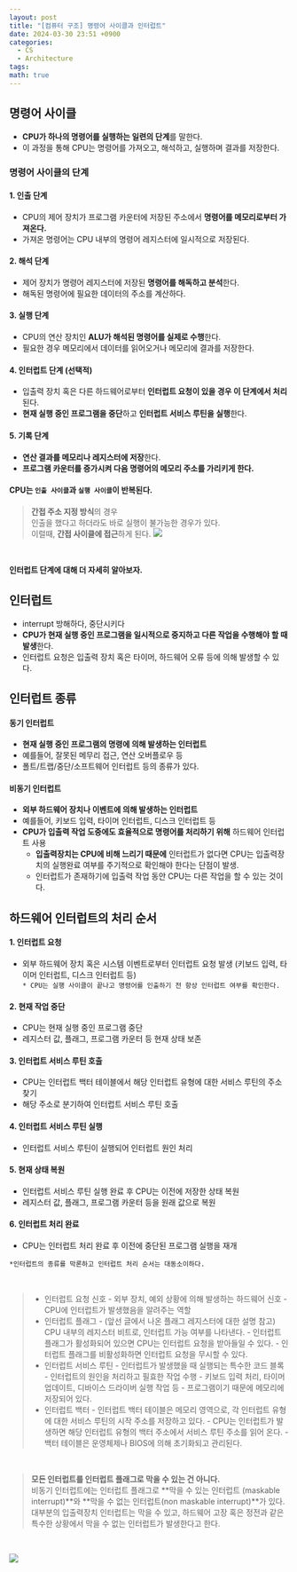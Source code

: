 ```yaml
---
layout: post
title: "[컴퓨터 구조] 명령어 사이클과 인터럽트"
date: 2024-03-30 23:51 +0900
categories:
  - CS
  - Architecture
tags: 
math: true
---
```

## **명령어 사이클**
- **CPU가 하나의 명령어를 실행하는 일련의 단계**를 말한다.
- 이 과정을 통해 CPU는 명령어를 가져오고, 해석하고, 실행하며 결과를 저장한다.

### **명령어 사이클의 단계**
#### **1. 인출 단계**
- CPU의 제어 장치가 프로그램 카운터에 저장된 주소에서 **명령어를 메모리로부터 가져온다.**
- 가져온 명령어는 CPU 내부의 명령어 레지스터에 일시적으로 저장된다.

#### **2. 해석 단계**
- 제어 장치가 명령어 레지스터에 저장된 **명령어를 해독하고 분석**한다.
- 해독된 명령어에 필요한 데이터의 주소를 계산하다.

#### **3. 실행 단계**
- CPU의 연산 장치인 **ALU가 해석된 명령어를 실제로 수행**한다.
- 필요한 경우 메모리에서 데이터를 읽어오거나 메모리에 결과를 저장한다.

#### **4. 인터럽트 단계 (선택적)**
- 입출력 장치 혹은 다른 하드웨어로부터 **인터럽트 요청이 있을 경우 이 단계에서 처리**된다.
- **현재 실행 중인 프로그램을 중단**하고 **인터럽트 서비스 루틴을 실행**한다.

#### **5. 기록 단계**
- **연산 결과를 메모리나 레지스터에 저장**한다.
- **프로그램 카운터를 증가시켜 다음 명령어의 메모리 주소를 가리키게 한다.**


#### CPU는 `인출 사이클`과 `실행 사이클`이 반복된다.

>**간접 주소 지정 방식**의 경우<br/>
>인출을 했다고 하더라도 바로 실행이 불가능한 경우가 있다.<br/>
>이럴때, **간접 사이클에 접근**하게 된다.
>![](https://i.imgur.com/aXoMEwJ.png)

<br/>

 **인터럽트 단계에 대해 더 자세히 알아보자.**

## **인터럽트**
- interrupt 방해하다, 중단시키다
- **CPU가 현재 실행 중인 프로그램을 일시적으로 중지하고 다른 작업을 수행해야 할 때 발생**한다.
- 인터럽트 요청은 입출력 장치 혹은 타이머, 하드웨어 오류 등에 의해 발생할 수 있다.

## **인터럽트 종류**
#### **동기 인터럽트**
- **현재 실행 중인 프로그램의 명령에 의해 발생하는 인터럽트**
- 예를들어, 잘못된 메무리 접근, 연산 오버플로우 등
- 폴트/트랩/중단/소프트웨어 인터럽트 등의 종류가 있다.


#### **비동기 인터럽트**
- **외부 하드웨어 장치나 이벤트에 의해 발생하는 인터럽트**
- 예를들어, 키보드 입력, 타이머 인터럽트, 디스크 인터럽트 등
- **CPU가 입출력 작업 도중에도 효율적으로 명령어를 처리하기 위해** 하드웨어 인터럽트 사용
	- **입출력장치는 CPU에 비해 느리기 때문에** 인터럽트가 없다면 CPU는 입출력장치의 실행완료 여부를 주기적으로 확인해야 한다는 단점이 발생.
	- 인터럽트가 존재하기에 입출력 작업 동안 CPU는 다른 작업을 할 수 있는 것이다.

## **하드웨어 인터럽트의 처리 순서**
#### 1. 인터럽트 요청
- 외부 하드웨어 장치 혹은 시스템 이벤트로부터 인터럽트 요청 발생 (키보드 입력, 타이머 인터럽트, 디스크 인터럽트 등)<br/>
	`* CPU는 실행 사이클이 끝나고 명령어를 인출하기 전 항상 인터럽트 여부를 확인한다.`

#### 2. 현재 작업 중단
- CPU는 현재 실행 중인 프로그램 중단
- 레지스터 값, 플래그, 프로그램 카운터 등 현재 상태 보존

#### 3. 인터럽트 서비스 루틴 호출
- CPU는 인터럽트 백터 테이블에서 해당 인터럽트 유형에 대한 서비스 루틴의 주소 찾기
- 해당 주소로 분기하여 인터럽트 서비스 루틴 호출

#### 4. 인터럽트 서비스 루틴 실행
- 인터럽트 서비스 루틴이 실행되어 인터럽트 원인 처리

#### 5. 현재 상태 복원
- 인터럽트 서비스 루틴 실행 완료 후 CPU는 이전에 저장한 상태 복원
- 레지스터 값, 플래그, 프로그램 카운터 등을 원래 값으로 복원

#### 6. 인터럽트 처리 완료
- CPU는 인터럽트 처리 완료 후 이전에 중단된 프로그램 실행을 재개

`*인터럽트의 종류를 막론하고 인터럽트 처리 순서는 대동소이하다.`

<br/>


>- 인터럽트 요청 신호 
	- 외부 장치, 예외 상황에 의해 발생하는 하드웨어 신호
	- CPU에 인터럽트가 발생했음을 알려주는 역할
>- 인터럽트 플래그
	- (앞선 글에서 나온 플래그 레지스터에 대한 설명 참고) CPU 내부의 레지스터 비트로, 인터럽트 가능 여부를 나타낸다.
	- 인터럽트 플래그가 활성화되어 있으면 CPU는 인터럽트 요청을 받아들일 수 있다.
	- 인터럽트 플래그를 비활성화하면 인터럽트 요청을 무시할 수 있다.
>- 인터럽트 서비스 루틴
	- 인터럽트가 발생했을 때 실행되는 특수한 코드 블록
	- 인터럽트의 원인을 처리하고 필효한 작업 수행
	- 키보드 입력 처리, 타이머 업데이트, 디바이스 드라이버 실행 작업 등
	- 프로그램이기 때문에 메모리에 저장되어 있다.
>- 인터럽트 백터
	- 인터럽트 백터 테이블은 메모리 영역으로, 각 인터럽트 유형에 대한 서비스 루틴의 시작 주소를 저장하고 있다.
	- CPU는 인터럽트가 발생하면 해당 인터럽트 유형의 백터 주소에서 서비스 루틴 주소를 읽어 온다.
	- 백터 테이블은 운영체제나 BIOS에 의해 초기화되고 관리된다.

<br/>


>**모든 인터럽트를 인터럽트 플래그로 막을 수 있는 건 아니다.**<br/>
>비동기 인터럽트에는 인터럽트 플래그로 **막을 수 있는 인터럽트 (maskable interrupt)**와 **막을 수 없는 인터럽트(non maskable interrupt)**가 있다.<br/>
>대부분의 입출력장치 인터럽트는 막을 수 있고, 하드웨어 고장 혹은 정전과 같은 특수한 상황에서 막을 수 없는 인터럽트가 발생한다고 한다.

<br/>


![](https://i.imgur.com/5Bi8jof.png)
